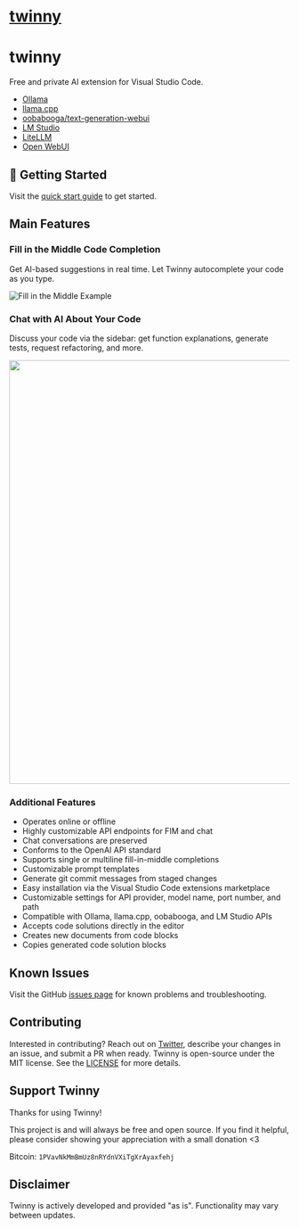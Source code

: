 # [twinny](https://github.com/twinnydotdev/twinny)

# twinny

Free and private AI extension for Visual Studio Code.

- [Ollama](https://github.com/jmorganca/ollama)
- [llama.cpp](https://github.com/ggerganov/llama.cpp)
- [oobabooga/text-generation-webui](https://github.com/oobabooga/text-generation-webui)
- [LM Studio](https://github.com/lmstudio-ai)
- [LiteLLM](https://github.com/BerriAI/litellm)
- [Open WebUI](https://github.com/open-webui/open-webui)

## 🚀 Getting Started

Visit the [quick start guide](https://twinnydotdev.github.io/twinny-docs/general/quick-start/) to get started.

## Main Features

### Fill in the Middle Code Completion

Get AI-based suggestions in real time. Let Twinny autocomplete your code as you type.

![Fill in the Middle Example](https://github.com/rjmacarthy/twinny/assets/5537428/69f567c0-2700-4474-b621-6099255bc87b)

### Chat with AI About Your Code

Discuss your code via the sidebar: get function explanations, generate tests, request refactoring, and more.

<img src="https://github.com/rjmacarthy/twinny/assets/5537428/a5c5bb34-60f6-41f6-8226-c62cf4c17c1d" width="760"/>

### Additional Features

- Operates online or offline
- Highly customizable API endpoints for FIM and chat
- Chat conversations are preserved
- Conforms to the OpenAI API standard
- Supports single or multiline fill-in-middle completions
- Customizable prompt templates
- Generate git commit messages from staged changes
- Easy installation via the Visual Studio Code extensions marketplace
- Customizable settings for API provider, model name, port number, and path
- Compatible with Ollama, llama.cpp, oobabooga, and LM Studio APIs
- Accepts code solutions directly in the editor
- Creates new documents from code blocks
- Copies generated code solution blocks

## Known Issues

Visit the GitHub [issues page](https://github.com/rjmacarthy/twinny/issues) for known problems and troubleshooting.

## Contributing

Interested in contributing? Reach out on [Twitter](https://x.com/twinnydotdev), describe your changes in an issue, and submit a PR when ready. Twinny is open-source under the MIT license. See the [LICENSE](https://github.com/rjmacarthy/twinny/blob/master/LICENSE) for more details.

## Support Twinny

Thanks for using Twinny! 

This project is and will always be free and open source. If you find it helpful, please consider showing your appreciation with a small donation <3

Bitcoin: `1PVavNkMmBmUz8nRYdnVXiTgXrAyaxfehj`

## Disclaimer

Twinny is actively developed and provided "as is". Functionality may vary between updates.
